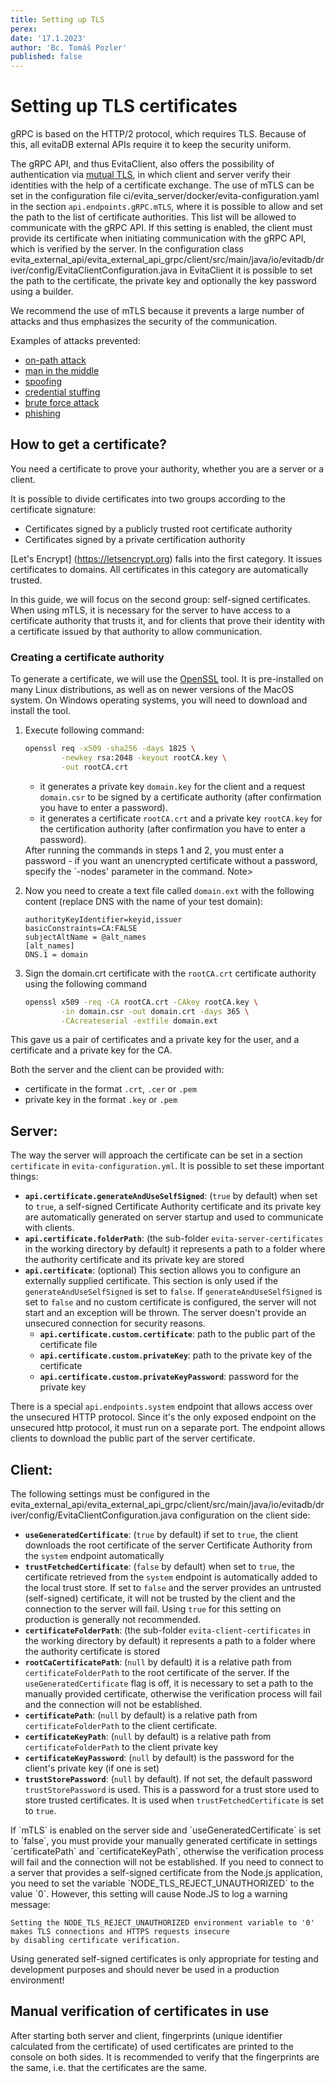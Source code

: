 ```yaml
---
title: Setting up TLS
perex:
date: '17.1.2023'
author: 'Bc. Tomáš Pozler'
published: false
---
```


# Setting up TLS certificates

gRPC is based on the HTTP/2 protocol, which requires TLS. Because of this, all evitaDB external APIs require it to keep 
the security uniform.

The gRPC API, and thus EvitaClient, also offers the possibility of authentication via
[mutual TLS](https://en.wikipedia.org/wiki/Mutual_authentication), in which client and
server verify their identities with the help of a certificate exchange. The use of mTLS can be set in the configuration
file <SourceClass>ci/evita_server/docker/evita-configuration.yaml</SourceClass> in the section `api.endpoints.gRPC.mTLS`, 
where it is possible to allow and set the path to the list of certificate authorities. This list will be allowed to 
communicate with the gRPC API. If this setting is enabled, the client must provide its certificate when initiating 
communication with the gRPC API, which is verified by the server. In the configuration class 
<SourceClass>evita_external_api/evita_external_api_grpc/client/src/main/java/io/evitadb/driver/config/EvitaClientConfiguration.java</SourceClass>
in EvitaClient it is possible to set the path to the certificate, the private key and optionally the key password using
a builder.

We recommend the use of mTLS because it prevents a large number of attacks and thus emphasizes the security of 
the communication.

Examples of attacks prevented:

- [on-path attack](https://www.wallarm.com/what/what-is-an-on-path-attacker)
- [man in the middle](https://en.wikipedia.org/wiki/Man-in-the-middle_attack)
- [spoofing](https://en.wikipedia.org/wiki/Spoofing_attack)
- [credential stuffing](https://en.wikipedia.org/wiki/Credential_stuffing)
- [brute force attack](https://en.wikipedia.org/wiki/Brute-force_attack)
- [phishing](https://www.cloudflare.com/learning/access-management/phishing-attack/)

## How to get a certificate?

You need a certificate to prove your authority, whether you are a server or a client.

It is possible to divide certificates into two groups according to the certificate signature:

- Certificates signed by a publicly trusted root certificate authority
- Certificates signed by a private certification authority

[Let's Encrypt] (https://letsencrypt.org) falls into the first category. It issues certificates to domains. All 
certificates in this category are automatically trusted.

In this guide, we will focus on the second group: self-signed certificates. When using mTLS, it is necessary for the
server to have access to a certificate authority that trusts it, and for clients that prove their identity with a
certificate issued by that authority to allow communication.

### Creating a certificate authority

To generate a certificate, we will use the [OpenSSL](https://www.openssl.org/) tool. It is pre-installed on many 
Linux distributions, as well as on newer versions of the MacOS system. On Windows operating systems, you will need 
to download and install the tool.

1. Execute following command:

    ```bash
    openssl req -x509 -sha256 -days 1825 \
            -newkey rsa:2048 -keyout rootCA.key \
            -out rootCA.crt
    ```

    - it generates a private key `domain.key` for the client and a request `domain.csr` to be signed by a certificate 
      authority (after confirmation you have to enter a password).
    - it generates a certificate `rootCA.crt` and a private key `rootCA.key` for the certification authority
      (after confirmation you have to enter a password).

    <Note type="warning">
    After running the commands in steps 1 and 2, you must enter a password - if you want an unencrypted certificate without 
    a password, specify the `-nodes' parameter in the command.
    </Note>Note>

2. Now you need to create a text file called `domain.ext` with the following content (replace DNS with the name of your
   test domain):

    ```
    authorityKeyIdentifier=keyid,issuer
    basicConstraints=CA:FALSE
    subjectAltName = @alt_names
    [alt_names]
    DNS.1 = domain
    ```

3. Sign the domain.crt certificate with the `rootCA.crt` certificate authority using the following command

    ```bash
    openssl x509 -req -CA rootCA.crt -CAkey rootCA.key \
            -in domain.csr -out domain.crt -days 365 \
            -CAcreateserial -extfile domain.ext
    ```

This gave us a pair of certificates and a private key for the user, and a certificate and a private key for the CA.

Both the server and the client can be provided with:

- certificate in the format `.crt`, `.cer` or `.pem`
- private key in the format `.key` or `.pem`

## Server:

The way the server will approach the certificate can be set in a section `certificate` in `evita-configuration.yml`. It
is possible to set these important things:

- **`api.certificate.generateAndUseSelfSigned`**: (`true` by default) when set to `true`, a self-signed Certificate 
  Authority certificate and its private key are automatically generated on server startup and used to communicate with
  clients.
- **`api.certificate.folderPath`**: (the sub-folder `evita-server-certificates` in the working directory by default) 
  it represents a path to a folder where the authority certificate and its private key are stored
- **`api.certificate`**: (optional) This section allows you to configure an externally supplied certificate. This section 
  is only used if the `generateAndUseSelfSigned` is set to `false`. If `generateAndUseSelfSigned` is set to `false` and 
  no custom certificate is configured, the server will not start and an exception will be thrown. The server doesn't 
  provide an unsecured connection for security reasons.
   - **`api.certificate.custom.certificate`**: path to the public part of the certificate file
   - **`api.certificate.custom.privateKey`**: path to the private key of the certificate
   - **`api.certificate.custom.privateKeyPassword`**: password for the private key

There is a special `api.endpoints.system` endpoint that allows access over the unsecured HTTP protocol. Since it's the 
only exposed endpoint on the unsecured http protocol, it must run on a separate port. The endpoint allows clients to 
download the public part of the server certificate.

## Client:

The following settings must be configured in the 
<SourceClass>evita_external_api/evita_external_api_grpc/client/src/main/java/io/evitadb/driver/config/EvitaClientConfiguration.java</SourceClass> 
configuration on the client side:

- **`useGeneratedCertificate`**: (`true` by default) if set to `true`, the client downloads the root certificate of 
  the server Certificate Authority from the `system` endpoint automatically
- **`trustFetchedCertificate`**: (`false` by default) when set to `true`, the certificate retrieved from the `system` 
  endpoint is automatically added to the local trust store. If set to `false` and the server provides an untrusted 
  (self-signed) certificate, it will not be trusted by the client and the connection to the server will fail. Using
  `true` for this setting on production is generally not recommended.
- **`certificateFolderPath`**: (the sub-folder `evita-client-certificates` in the working directory by default)
  it represents a path to a folder where the authority certificate is stored
- **`rootCaCertificatePath`**: (`null` by default) it is a relative path from `certificateFolderPath` to the root 
  certificate of the server. If the `useGeneratedCertificate` flag is off, it is necessary to set a path to 
  the manually provided certificate, otherwise the verification process will fail and the connection will not be 
  established.
- **`certificatePath`**: (`null` by default) is a relative path from `certificateFolderPath` to the client certificate.
- **`certificateKeyPath`**: (`null` by default) is a relative path from `certificateFolderPath` to the client private key
- **`certificateKeyPassword`**: (`null` by default) is the password for the client's private key (if one is set)
- **`trustStorePassword`**: (`null` by default). If not set, the default password `trustStorePassword` is used. 
  This is a password for a trust store used to store trusted certificates. It is used when `trustFetchedCertificate` is 
  set to `true`.

<Note type="warning">
If `mTLS` is enabled on the server side and `useGeneratedCertificate` is set to `false`, you must provide your
manually generated certificate in settings `certificatePath` and `certificateKeyPath`, otherwise the verification 
process will fail and the connection will not be established.
</Note>

<LanguageSpecific to="javascript">

<Note type="info">
If you need to connect to a server that provides a self-signed certificate from the Node.js application, you need to set 
the variable `NODE_TLS_REJECT_UNAUTHORIZED` to the value `0`. However, this setting will cause Node.JS to log a warning 
message:

```
Setting the NODE_TLS_REJECT_UNAUTHORIZED environment variable to '0' makes TLS connections and HTTPS requests insecure 
by disabling certificate verification.
```

</Note>

</LanguageSpecific>

<Note type="warning">
Using generated self-signed certificates is only appropriate for testing and development purposes and should never be 
used in a production environment!
</Note>

## Manual verification of certificates in use

After starting both server and client, fingerprints (unique identifier calculated from the certificate) of used
certificates are printed to the console on both sides. It is recommended to verify that the fingerprints are the same,
i.e. that the certificates are the same.
